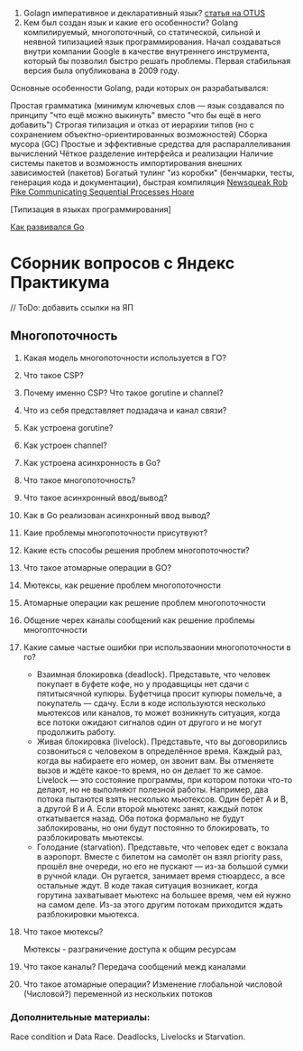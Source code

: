1. Golagn императивное и декларативный язык?
    [статья на OTUS](https://otus.ru/journal/imperativnoe-i-deklarativnoe-programmirovanie/)
2. Кем был создан язык и какие его особенности? Golang компилируемый, многопоточный, со статической, сильной и неявной типизацией язык программирования. Начал создаваться внутри компании Google в качестве внутреннего инструмента, который бы позволил быстро решать проблемы. Первая стабильная версия была опубликована в 2009 году.

Основные особенности Golang, ради которых он разрабатывался:

Простая грамматика (минимум ключевых слов — язык создавался по принципу "что ещё можно выкинуть" вместо "что бы ещё в него добавить")
Строгая типизация и отказ от иерархии типов (но с сохранением объектно-ориентированных возможностей)
Сборка мусора (GC)
Простые и эффективные средства для распараллеливания вычислений
Чёткое разделение интерфейса и реализации
Наличие системы пакетов и возможность импортирования внешних зависимостей (пакетов)
Богатый тулинг "из коробки" (бенчмарки, тесты, генерация кода и документации), быстрая компиляция
[Newsqueak Rob Pike Communicating Sequential Processes Hoare](https://swtch.com/~rsc/thread/newsqueak.pdf)

[Типизация в языках программирования]

[Как развивался Go](https://habr.com/ru/articles/262295/)

# Сборник вопросов с Яндекс Практикума
// ToDo: добавить ссылки на ЯП
## Многопоточность
1. Какая модель многопоточности используется в ГО? 
2. Что такое CSP? 
3. Почему именно CSP? Что такое gorutine и channel? 
4. Что из себя представляет подзадача и канал связи? 
5. Как устроена gorutine? 
6. Как устроен channel? 
7. Как устроена асинхронность в Go? 
8. Что такое многопоточность? 
9. Что такое асинхронный ввод/вывод? 
10. Как в Go реализован асинхронный ввод вывод? 
11. Каие проблемы многопоточности присутвуют? 
12. Какие есть способы решения проблем многопоточности? 
13. Что такое атомарные операции в GO? 
14. Мютексы, как решение проблем многопоточности 
15. Атомарные операции как решение проблем многопоточности 
16. Общение черех каналы сообщений как решение проблемы многопточности 
17. Какие самые частые ошибки при использваонии многопоточности в го? 
    - Взаимная блокировка (deadlock). Представьте, что человек покупает в буфете кофе, но у продавщицы нет сдачи с пятитысячной купюры. Буфетчица просит купюры помельче, а покупатель — сдачу. Если в коде используются несколько мьютексов или каналов, то может возникнуть ситуация, когда все потоки ожидают сигналов один от другого и не могут продолжить работу. 
    - Живая блокировка (livelock). Представьте, что вы договорились созвониться с человеком в определённое время. Каждый раз, когда вы набираете его номер, он звонит вам. Вы отменяете вызов и ждёте какое-то время, но он делает то же самое. Livelock — это cостояние программы, при котором потоки что-то делают, но не выполняют полезной работы. Например, два потока пытаются взять несколько мьютексов. Один берёт А и B, а другой B и A. Если второй мьютекс занят, каждый поток откатывается назад. Оба потока формально не будут заблокированы, но они будут постоянно то блокировать, то разблокировать мьютексы. 
    - Голодание (starvation). Представьте, что человек едет с вокзала в аэропорт. Вместе с билетом на самолёт он взял priority pass, прошёл вне очереди, но его не пускают — из-за большой сумки в ручной клади. Он ругается, занимает время стюардесс, а все остальные ждут. В коде такая ситуация возникает, когда горутина захватывает мьютекс на большее время, чем ей нужно на самом деле. Из-за этого другим потокам приходится ждать разблокировки мьютекса.

18. Что такое мютексы?

    Мютексы - разграничение доступа к общим ресурсам

19. Что такое каналы? Передача сообщений межд каналами
20. Что такое атомарные операции? Изменение глобальной числовой (Числовой?) переменной из нескольких потоков

### Дополнительные материалы:

Race condition и Data Race.
Deadlocks, Livelocks и Starvation.